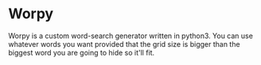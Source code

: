 # Worpy
Worpy is a custom word-search generator written in python3. You can use whatever words you want provided that the grid size is bigger than the biggest word you are going to hide so it'll fit.
